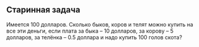 ## Старинная задача

Имеется 100 долларов. Сколько быков, коров и телят можно купить на все эти деньги, если плата за быка – 10 долларов, за корову – 5 долларов, за телёнка – 0.5 доллара и надо купить 100 голов скота?